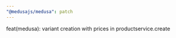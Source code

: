 ```yaml
---
"@medusajs/medusa": patch
---
```


feat(medusa): variant creation with prices in productservice.create
